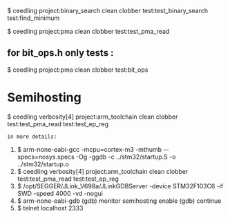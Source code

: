$ ceedling project:binary_search clean clobber test:test_binary_search test:find_minimum

$ ceedling project:pma clean clobber test:test_pma_read

## for bit_ops.h only tests :
$ ceedling project:pma clean clobber test:bit_ops

# Semihosting
$ ceedling verbosity[4] project:arm_toolchain clean clobber test:test_pma_read test:test_ep_reg

	in more details:

1. $ arm-none-eabi-gcc -mcpu=cortex-m3 -mthumb --specs=nosys.specs -Og -ggdb -c ../stm32/startup.S -o ../stm32/startup.o
2. $ ceedling verbosity[4] project:arm_toolchain clean clobber test:test_pma_read test:test_ep_reg
3. $ /opt/SEGGER/JLink_V698a/JLinkGDBServer -device STM32F103C6 -if SWD -speed 4000 -vd -nogui
4. $ arm-none-eabi-gdb
		(gdb) monitor semihosting enable
		(gdb) continue
5. $ telnet localhost 2333
